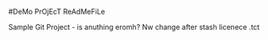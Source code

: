 #DeMo PrOjEcT ReAdMeFiLe

Sample Git Project - is anuthing eromh?
Nw change after stash licenece .tct